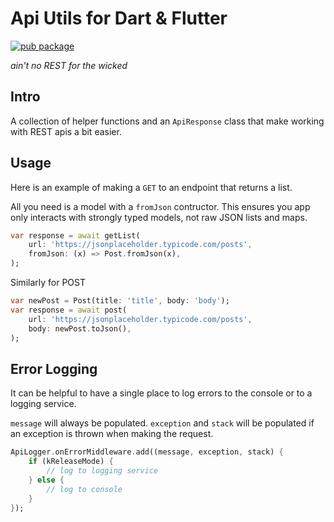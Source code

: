 # Api Utils for Dart & Flutter
[![pub package](https://img.shields.io/pub/v/api_utils.svg?label=api_utils&color=blue)](https://pub.dev/packages/api_utils)

*ain't no REST for the wicked*
## Intro
A collection of helper functions and an `ApiResponse` class that make working with REST apis a bit easier.
## Usage
Here is an example of making a `GET` to an endpoint that returns a list. 

All you need is a model with a `fromJson` contructor. This ensures you app only interacts with strongly typed models, not raw JSON lists and maps.
```dart
var response = await getList(
    url: 'https://jsonplaceholder.typicode.com/posts',
    fromJson: (x) => Post.fromJson(x),
);
```
Similarly for POST
```dart
var newPost = Post(title: 'title', body: 'body');
var response = await post(
    url: 'https://jsonplaceholder.typicode.com/posts',
    body: newPost.toJson(),
);
```
## Error Logging
It can be helpful to have a single place to log errors to the console or to a logging service.

`message` will always be populated. `exception` and `stack` will be populated if an exception is thrown when making the request.
```dart
ApiLogger.onErrorMiddleware.add((message, exception, stack) {
    if (kReleaseMode) {
        // log to logging service
    } else {
        // log to console
    }
});
```
